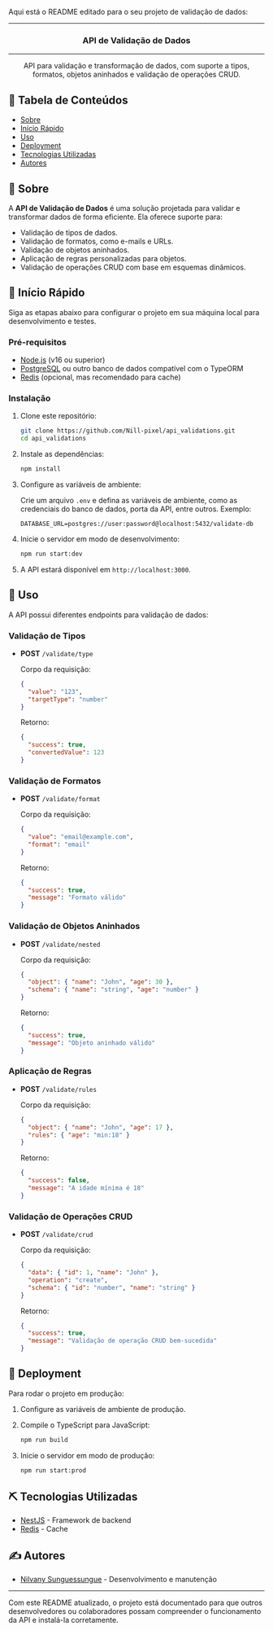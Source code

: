 Aqui está o README editado para o seu projeto de validação de dados:

---

<h3 align="center">API de Validação de Dados</h3>

---

<p align="center">API para validação e transformação de dados, com suporte a tipos, formatos, objetos aninhados e validação de operações CRUD.</p>

## 📝 Tabela de Conteúdos

- [Sobre](#about)
- [Início Rápido](#getting_started)
- [Uso](#usage)
- [Deployment](#deployment)
- [Tecnologias Utilizadas](#built_using)
- [Autores](#authors)

## 🧐 Sobre <a name="about"></a>

A **API de Validação de Dados** é uma solução projetada para validar e transformar dados de forma eficiente. Ela oferece suporte para:

- Validação de tipos de dados.
- Validação de formatos, como e-mails e URLs.
- Validação de objetos aninhados.
- Aplicação de regras personalizadas para objetos.
- Validação de operações CRUD com base em esquemas dinâmicos.

## 🏁 Início Rápido <a name="getting_started"></a>

Siga as etapas abaixo para configurar o projeto em sua máquina local para desenvolvimento e testes.

### Pré-requisitos

- [Node.js](https://nodejs.org/) (v16 ou superior)
- [PostgreSQL](https://www.postgresql.org/) ou outro banco de dados compatível com o TypeORM
- [Redis](https://redis.io/) (opcional, mas recomendado para cache)

### Instalação

1. Clone este repositório:

   ```bash
   git clone https://github.com/Nill-pixel/api_validations.git
   cd api_validations
   ```

2. Instale as dependências:

   ```bash
   npm install
   ```

3. Configure as variáveis de ambiente:

   Crie um arquivo `.env` e defina as variáveis de ambiente, como as credenciais do banco de dados, porta da API, entre outros. Exemplo:

   ```
   DATABASE_URL=postgres://user:password@localhost:5432/validate-db
   ```

4. Inicie o servidor em modo de desenvolvimento:

   ```bash
   npm run start:dev
   ```

5. A API estará disponível em `http://localhost:3000`.

## 🎈 Uso <a name="usage"></a>

A API possui diferentes endpoints para validação de dados:

### Validação de Tipos

- **POST** `/validate/type`

  Corpo da requisição:

  ```json
  {
    "value": "123",
    "targetType": "number"
  }
  ```

  Retorno:

  ```json
  {
    "success": true,
    "convertedValue": 123
  }
  ```

### Validação de Formatos

- **POST** `/validate/format`

  Corpo da requisição:

  ```json
  {
    "value": "email@example.com",
    "format": "email"
  }
  ```

  Retorno:

  ```json
  {
    "success": true,
    "message": "Formato válido"
  }
  ```

### Validação de Objetos Aninhados

- **POST** `/validate/nested`

  Corpo da requisição:

  ```json
  {
    "object": { "name": "John", "age": 30 },
    "schema": { "name": "string", "age": "number" }
  }
  ```

  Retorno:

  ```json
  {
    "success": true,
    "message": "Objeto aninhado válido"
  }
  ```

### Aplicação de Regras

- **POST** `/validate/rules`

  Corpo da requisição:

  ```json
  {
    "object": { "name": "John", "age": 17 },
    "rules": { "age": "min:18" }
  }
  ```

  Retorno:

  ```json
  {
    "success": false,
    "message": "A idade mínima é 18"
  }
  ```

### Validação de Operações CRUD

- **POST** `/validate/crud`

  Corpo da requisição:

  ```json
  {
    "data": { "id": 1, "name": "John" },
    "operation": "create",
    "schema": { "id": "number", "name": "string" }
  }
  ```

  Retorno:

  ```json
  {
    "success": true,
    "message": "Validação de operação CRUD bem-sucedida"
  }
  ```

## 🚀 Deployment <a name="deployment"></a>

Para rodar o projeto em produção:

1. Configure as variáveis de ambiente de produção.
2. Compile o TypeScript para JavaScript:

   ```bash
   npm run build
   ```

3. Inicie o servidor em modo de produção:

   ```bash
   npm run start:prod
   ```

## ⛏️ Tecnologias Utilizadas <a name = "built_using"></a>

- [NestJS](https://nestjs.com/) - Framework de backend
- [Redis](https://redis.io/) - Cache
## ✍️ Autores <a name = "authors"></a>

- [Nilvany Sunguessungue](https://github.com/Nill-pixel) - Desenvolvimento e manutenção

---

Com este README atualizado, o projeto está documentado para que outros desenvolvedores ou colaboradores possam compreender o funcionamento da API e instalá-la corretamente.